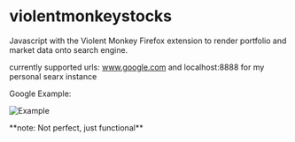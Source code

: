# violentmonkeystocks
Javascript with the Violent Monkey Firefox extension to render portfolio and market data onto search engine.

currently supported urls: www.google.com and localhost:8888 for my personal searx instance

Google Example:

![Example](https://user-images.githubusercontent.com/38479189/57975670-32699380-7982-11e9-95a4-798ced91fc9e.PNG)

\*\*note: Not perfect, just functional\*\*

